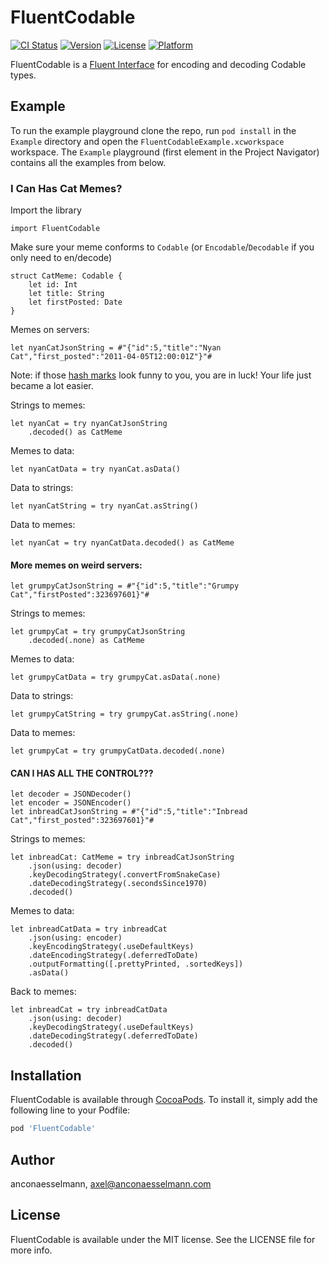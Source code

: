 # FluentCodable

[![CI Status](https://img.shields.io/travis/anconaesselmann/FluentCodable.svg?style=flat)](https://travis-ci.org/anconaesselmann/FluentCodable)
[![Version](https://img.shields.io/cocoapods/v/FluentCodable.svg?style=flat)](https://cocoapods.org/pods/FluentCodable)
[![License](https://img.shields.io/cocoapods/l/FluentCodable.svg?style=flat)](https://cocoapods.org/pods/FluentCodable)
[![Platform](https://img.shields.io/cocoapods/p/FluentCodable.svg?style=flat)](https://cocoapods.org/pods/FluentCodable)

FluentCodable is a [Fluent Interface](https://en.wikipedia.org/wiki/Fluent_interface) for encoding and decoding Codable types.

## Example

To run the example playground clone the repo, run `pod install` in the `Example` directory and open the `FluentCodableExample.xcworkspace` workspace. The `Example` playground (first element in the Project Navigator) contains all the examples from below.


### I Can Has Cat Memes?

Import the library

    import FluentCodable
    
Make sure your meme conforms to `Codable` (or `Encodable`/`Decodable` if you only need to en/decode)

    struct CatMeme: Codable {
        let id: Int
        let title: String
        let firstPosted: Date
    }

Memes on servers:

    let nyanCatJsonString = #"{"id":5,"title":"Nyan Cat","first_posted":"2011-04-05T12:00:01Z"}"#
    
Note: if those [hash marks](https://www.hackingwithswift.com/articles/162/how-to-use-raw-strings-in-swift) look funny to you, you are in luck! Your life just became a lot easier.

Strings to memes:

    let nyanCat = try nyanCatJsonString
        .decoded() as CatMeme

Memes to data:

    let nyanCatData = try nyanCat.asData()

Data to strings:

    let nyanCatString = try nyanCat.asString()

Data to memes:

    let nyanCat = try nyanCatData.decoded() as CatMeme


#### More memes on weird servers:

    let grumpyCatJsonString = #"{"id":5,"title":"Grumpy Cat","firstPosted":323697601}"#

Strings to memes:

    let grumpyCat = try grumpyCatJsonString
        .decoded(.none) as CatMeme

Memes to data:

    let grumpyCatData = try grumpyCat.asData(.none)

Data to strings:

    let grumpyCatString = try grumpyCat.asString(.none)

Data to memes:

    let grumpyCat = try grumpyCatData.decoded(.none)

#### CAN I HAS ALL THE CONTROL???

    let decoder = JSONDecoder()
    let encoder = JSONEncoder()
    let inbreadCatJsonString = #"{"id":5,"title":"Inbread Cat","first_posted":323697601}"#

Strings to memes:

    let inbreadCat: CatMeme = try inbreadCatJsonString
        .json(using: decoder)
        .keyDecodingStrategy(.convertFromSnakeCase)
        .dateDecodingStrategy(.secondsSince1970)
        .decoded()

Memes to data:

    let inbreadCatData = try inbreadCat
        .json(using: encoder)
        .keyEncodingStrategy(.useDefaultKeys)
        .dateEncodingStrategy(.deferredToDate)
        .outputFormatting([.prettyPrinted, .sortedKeys])
        .asData()

Back to memes:

    let inbreadCat = try inbreadCatData
        .json(using: decoder)
        .keyDecodingStrategy(.useDefaultKeys)
        .dateDecodingStrategy(.deferredToDate)
        .decoded()

## Installation

FluentCodable is available through [CocoaPods](https://cocoapods.org). To install
it, simply add the following line to your Podfile:

```ruby
pod 'FluentCodable'
```

## Author

anconaesselmann, axel@anconaesselmann.com

## License

FluentCodable is available under the MIT license. See the LICENSE file for more info.
